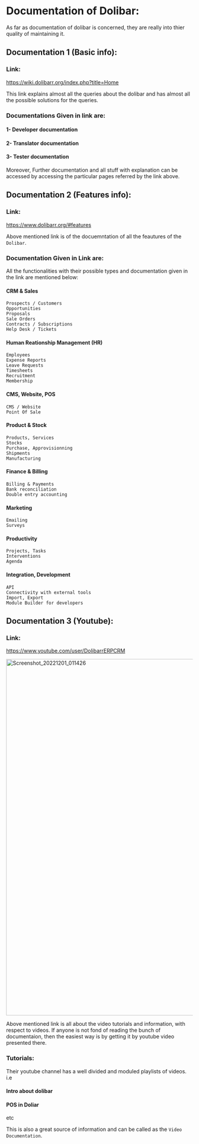 # Documentation of Dolibar:
As far as documentation of dolibar is concerned, they are really into thier quality
of maintaining it.

## Documentation 1 (Basic info):
### Link:
  https://wiki.dolibarr.org/index.php?title=Home
  
This link explains almost all the queries about the dolibar and has almost all the
possible solutions for the queries.

### Documentations Given in link are:
#### 1- Developer documentation
#### 2- Translator documentation
#### 3- Tester documentation

Moreover, Further documentation and all stuff with explanation can be accessed by
accessing the particular pages referred by the link above.

## Documentation 2 (Features info):
### Link:
  https://www.dolibarr.org/#features

Above mentioned link is of the docuemntation of all the feautures of the `Dolibar`.

### Documentation Given in Link are:
All the functionalities with their possible types and documentation given in the 
link are mentioned below:

#### CRM & Sales
    Prospects / Customers
    Opportunities
    Proposals
    Sale Orders
    Contracts / Subscriptions
    Help Desk / Tickets

#### Human Reationship Management (HR)
    Employees
    Expense Reports
    Leave Requests
    Timesheets
    Recruitment
    Membership

#### CMS, Website, POS
    CMS / Website
    Point Of Sale

#### Product & Stock
    Products, Services
    Stocks
    Purchase, Approvisionning
    Shipments
    Manufacturing
    
#### Finance & Billing
    Billing & Payments
    Bank reconciliation
    Double entry accounting

#### Marketing
    Emailing
    Surveys

#### Productivity
    Projects, Tasks
    Interventions
    Agenda

#### Integration, Development
    API
    Connectivity with external tools
    Import, Export
    Module Builder for developers


## Documentation 3 (Youtube):
### Link:
  https://www.youtube.com/user/DolibarrERPCRM
  
  
  <img width="960" alt="Screenshot_20221201_011426" src="https://user-images.githubusercontent.com/105812482/205000891-60b6000a-6dc5-48be-92b2-e7d8830c3b6b.png">

  

Above mentioned link is all about the video tutorials and information, with respect
to videos. If anyone is not fond of reading the bunch of documentaion, then the 
easiest way is by getting it by youtube video presented there.

### Tutorials:
Their youtube channel has a well divided and moduled playlists of videos.
i.e
#### Intro about dolibar
#### POS in Doliar
etc

This is also a great source of information and can be called as the `Video Documentation`.

